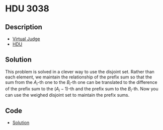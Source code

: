 # HDU 3038

## Description

- [Virtual Judge](https://vjudge.net/problem/HDU-3038)
- [HDU](http://acm.hdu.edu.cn/showproblem.php?pid=3038)

## Solution

This problem is solved in a clever way to use the disjoint set. Rather than each element, we maintain the relationship of the prefix sum so that the sum from the $A_i$-th one to the $B_i$-th one can be translated to the difference of the prefix sum to the $(A_i-1)$-th and the prefix sum to the $B_i$-th. Now you can use the weighed disjoint set to maintain the prefix sums.

## Code

- [Solution](HDU.3038.0.cpp)

